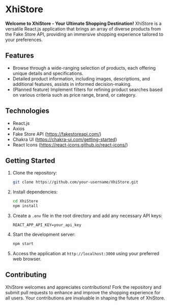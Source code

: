 # XhiStore

**Welcome to XhiStore - Your Ultimate Shopping Destination!** XhiStore is a versatile React.js application that brings an array of diverse products from the Fake Store API, providing an immersive shopping experience tailored to your preferences.

## Features

- Browse through a wide-ranging selection of products, each offering unique details and specifications.
- Detailed product information, including images, descriptions, and additional features, assists in informed decision-making.
- (Planned feature) Implement filters for refining product searches based on various criteria such as price range, brand, or category.

## Technologies

- React.js
- Axios
- Fake Store API (https://fakestoreapi.com/)
- Chakra UI (https://chakra-ui.com/getting-started)
- React Icons (https://react-icons.github.io/react-icons/)

## Getting Started

1. Clone the repository:

   ```bash
   git clone https://github.com/your-username/XhiStore.git
   ```

2. Install dependencies:

   ```bash
   cd XhiStore
   npm install
   ```

3. Create a `.env` file in the root directory and add any necessary API keys:

   ```
   REACT_APP_API_KEY=your_api_key
   ```

4. Start the development server:

   ```bash
   npm start
   ```

5. Access the application at `http://localhost:3000` using your preferred web browser.

## Contributing

XhiStore welcomes and appreciates contributions! Fork the repository and submit pull requests to enhance and improve the shopping experience for all users. Your contributions are invaluable in shaping the future of XhiStore.
